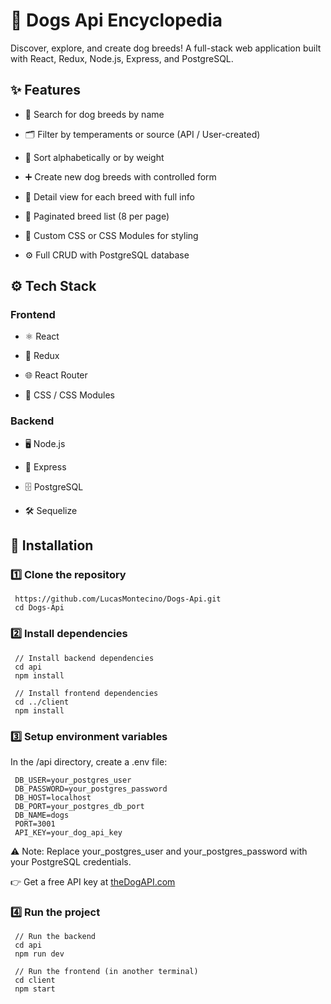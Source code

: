 # 🐶 Dogs Api Encyclopedia
Discover, explore, and create dog breeds! A full-stack web application built with React, Redux, Node.js, Express, and PostgreSQL.

## ✨ Features
- 🔎 Search for dog breeds by name

- 🗂️ Filter by temperaments or source (API / User-created)

- 🔀 Sort alphabetically or by weight

- ➕ Create new dog breeds with controlled form

- 📄 Detail view for each breed with full info

- 📃 Paginated breed list (8 per page)

- 🎨 Custom CSS or CSS Modules for styling

- ⚙️ Full CRUD with PostgreSQL database

## ⚙️ Tech Stack
### Frontend
- ⚛️ React

- 🔄 Redux

- 🌐 React Router

- 🎨 CSS / CSS Modules

### Backend
- 🖥️ Node.js

- 🚂 Express

- 🗄️ PostgreSQL

- 🛠️ Sequelize

## 🚀 Installation
### 1️⃣ Clone the repository
```
 https://github.com/LucasMontecino/Dogs-Api.git
 cd Dogs-Api
```
### 2️⃣ Install dependencies
```
 // Install backend dependencies
 cd api
 npm install
```

```
 // Install frontend dependencies
 cd ../client
 npm install
```

### 3️⃣ Setup environment variables
In the /api directory, create a .env file:
```
 DB_USER=your_postgres_user
 DB_PASSWORD=your_postgres_password
 DB_HOST=localhost
 DB_PORT=your_postgres_db_port
 DB_NAME=dogs
 PORT=3001
 API_KEY=your_dog_api_key
```
⚠️ Note: Replace your_postgres_user and your_postgres_password with your PostgreSQL credentials. 

👉 Get a free API key at <a href='https://thedogapi.com/' target='_blank' rel='noopener noreferrer'>theDogAPI.com<a/> 

### 4️⃣ Run the project
```
 // Run the backend
 cd api
 npm run dev
```

```
 // Run the frontend (in another terminal)
 cd client
 npm start
```
